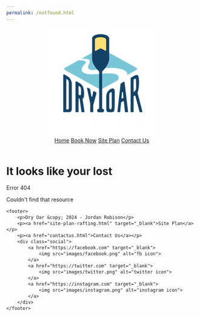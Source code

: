 ```yaml
---
permalink: /notfound.html
---
```


<!-- <!DOCTYPE html> -->
<html lang="en">

<head>
    <meta charset="UTF-8">
    <meta name="viewport" content="width=device-width, initial-scale=1.0">
    <title>Dry Oar | 404</title>
    <link type="text/css" rel="stylesheet" href="styles/style.css">
    <link rel="preconnect" href="https://fonts.googleapis.com">
    <link rel="preconnect" href="https://fonts.gstatic.com" crossorigin>
    <link href="https://fonts.googleapis.com/css2?family=Kalam:wght@300;400;700&display=swap" rel="stylesheet">
    

</head>

<body id="reg">
    <header>
        <a id="logo_link" href="index.html">
            <img class="logo" src="images/logo.png" alt="Dry Oar Logo">
        </a>
        <!-- <a id="logo_lin" href="index.html">
            <img class="logo" src="images/logo.png" alt="Dry Oar Logo">
        </a> -->
        <nav>
            <a href="index.html">Home</a>
            <a href="book.html">Book Now</a>
            <a href="site-plan-rafting.html" target="_blank">Site Plan</a>
            <a href="contactus.html">Contact Us</a>
        </nav>
    </header>
    <main>
        <h1>It looks like your lost</h1>
        <p>Error 404</p>
        <p>Couldn't find that resource</p>
    </main>
    
    <footer>
        <p>Dry Oar &copy; 2024 - Jordan Robison</p>
        <p><a href="site-plan-rafting.html" target="_blank">Site Plan</a></p>
        <p><a href="contactus.html">Contact Us</a></p>
        <div class="social">
            <a href="https://facebook.com" target="_blank">
                <img src="images/facebook.png" alt="fb icon">
            </a>
            <a href="https://twitter.com" target="_blank">
                <img src="images/twitter.png" alt="twitter icon">
            </a>
            <a href="https://instagram.com" target="_blank">
                <img src="images/instagram.png" alt="instagram icon">
            </a>
        </div>
    </footer>
</body>

</html>